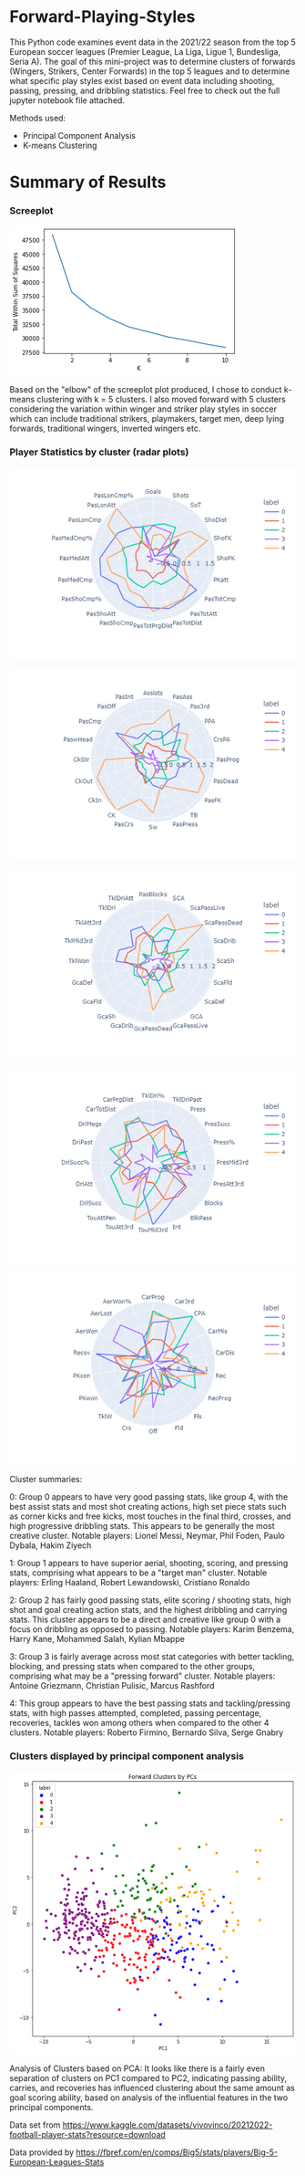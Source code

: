 # Forward-Playing-Styles

This Python code examines event data in the 2021/22 season from the top 5 European soccer leagues (Premier League, La Liga, Ligue 1, Bundesliga, Seria A). The goal of this mini-project was to determine clusters of forwards (Wingers, Strikers, Center Forwards) in the top 5 leagues and to determine what specific play styles exist based on event data including shooting, passing, pressing, and dribbling statistics. Feel free to check out the full jupyter notebook file attached.

Methods used: 
* Principal Component Analysis
* K-means Clustering

# Summary of Results

### Screeplot

![scree](screeplot.png)

Based on the "elbow" of the screeplot plot produced, I chose to conduct k-means clustering with k = 5 clusters. I also moved forward with 5 clusters considering the variation within winger and striker play styles in soccer which can include traditional strikers, playmakers, target men, deep lying forwards, traditional wingers, inverted wingers etc.

### Player Statistics by cluster (radar plots)

![fwd1](fwd1.png)

![fwd2](fwd2.png)

![fwd3](fwd3.png)

![fwd4](fwd4.png)

![fwd5](fwd5.png)

Cluster summaries:

0: Group 0 appears to have very good passing stats, like group 4, with the best assist stats and most shot creating actions, high set piece stats such as corner kicks and free kicks, most touches in the final third, crosses, and high progressive dribbling stats. This appears to be generally the most creative cluster. Notable players: Lionel Messi, Neymar, Phil Foden, Paulo Dybala, Hakim Ziyech

1: Group 1 appears to have superior aerial, shooting, scoring, and pressing stats, comprising what appears to be a "target man" cluster. Notable players: Erling Haaland, Robert Lewandowski, Cristiano Ronaldo

2: Group 2 has fairly good passing stats, elite scoring / shooting stats, high shot and goal creating action stats, and the highest dribbling and carrying stats. This cluster appears to be a direct and creative like group 0 with a focus on dribbling as opposed to passing. Notable players: Karim Benzema, Harry Kane, Mohammed Salah, Kylian Mbappe

3: Group 3 is fairly average across most stat categories with better tackling, blocking, and pressing stats when compared to the other groups, comprising what may be a "pressing forward" cluster. Notable players: Antoine Griezmann, Christian Pulisic, Marcus Rashford

4: This group appears to have the best passing stats and tackling/pressing stats, with high passes attempted, completed, passing percentage, recoveries, tackles won among others when compared to the other 4 clusters. Notable players: Roberto Firmino, Bernardo Silva, Serge Gnabry

### Clusters displayed by principal component analysis

![pca](fwd_pca.png)

Analysis of Clusters based on PCA: It looks like there is a fairly even separation of clusters on PC1 compared to PC2, indicating passing ability, carries, and recoveries has influenced clustering about the same amount as goal scoring ability, based on analysis of the influential features in the two principal components.

Data set from https://www.kaggle.com/datasets/vivovinco/20212022-football-player-stats?resource=download

Data provided by https://fbref.com/en/comps/Big5/stats/players/Big-5-European-Leagues-Stats
